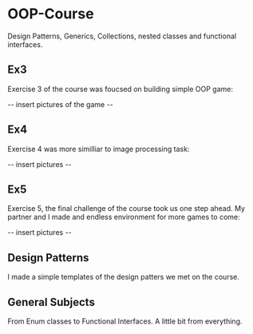 # OOP-Course
Design Patterns, Generics, Collections, nested classes and functional interfaces.

## Ex3 
Exercise 3 of the course was foucsed on building simple OOP game:

-- insert pictures of the game -- 

## Ex4 
Exercise 4 was more similliar to image processing task:

-- insert pictures -- 

## Ex5
Exercise 5, the final challenge of the course took us one step ahead.
My partner and I made and endless environment for more games to come:

-- insert pictures -- 

## Design Patterns
I made a simple templates of the design patters we met on the course.

## General Subjects
From Enum classes to Functional Interfaces. A little bit from everything.
